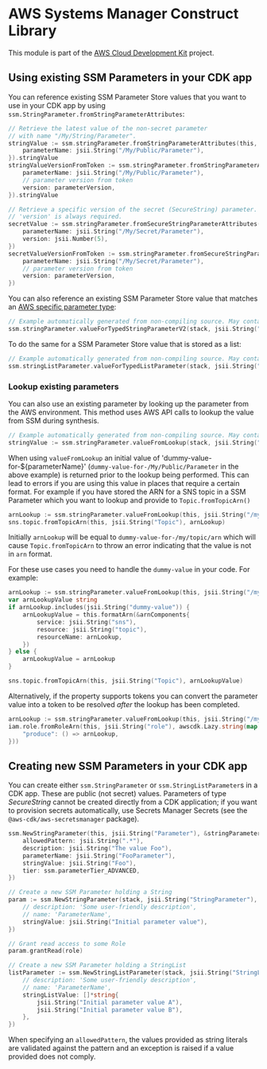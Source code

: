 # AWS Systems Manager Construct Library

This module is part of the [AWS Cloud Development Kit](https://github.com/aws/aws-cdk) project.

## Using existing SSM Parameters in your CDK app

You can reference existing SSM Parameter Store values that you want to use in
your CDK app by using `ssm.StringParameter.fromStringParameterAttributes`:

```go
// Retrieve the latest value of the non-secret parameter
// with name "/My/String/Parameter".
stringValue := ssm.stringParameter.fromStringParameterAttributes(this, jsii.String("MyValue"), &stringParameterAttributes{
	parameterName: jsii.String("/My/Public/Parameter"),
}).stringValue
stringValueVersionFromToken := ssm.stringParameter.fromStringParameterAttributes(this, jsii.String("MyValueVersionFromToken"), &stringParameterAttributes{
	parameterName: jsii.String("/My/Public/Parameter"),
	// parameter version from token
	version: parameterVersion,
}).stringValue

// Retrieve a specific version of the secret (SecureString) parameter.
// 'version' is always required.
secretValue := ssm.stringParameter.fromSecureStringParameterAttributes(this, jsii.String("MySecureValue"), &secureStringParameterAttributes{
	parameterName: jsii.String("/My/Secret/Parameter"),
	version: jsii.Number(5),
})
secretValueVersionFromToken := ssm.stringParameter.fromSecureStringParameterAttributes(this, jsii.String("MySecureValueVersionFromToken"), &secureStringParameterAttributes{
	parameterName: jsii.String("/My/Secret/Parameter"),
	// parameter version from token
	version: parameterVersion,
})
```

You can also reference an existing SSM Parameter Store value that matches an
[AWS specific parameter type](https://docs.aws.amazon.com/AWSCloudFormation/latest/UserGuide/parameters-section-structure.html#aws-specific-parameter-types):

```go
// Example automatically generated from non-compiling source. May contain errors.
ssm.stringParameter.valueForTypedStringParameterV2(stack, jsii.String("/My/Public/Parameter"), ssm.parameterValueType_AWS_EC2_IMAGE_ID)
```

To do the same for a SSM Parameter Store value that is stored as a list:

```go
// Example automatically generated from non-compiling source. May contain errors.
ssm.stringListParameter.valueForTypedListParameter(stack, jsii.String("/My/Public/Parameter"), ssm.parameterValueType_AWS_EC2_IMAGE_ID)
```

### Lookup existing parameters

You can also use an existing parameter by looking up the parameter from the AWS environment.
This method uses AWS API calls to lookup the value from SSM during synthesis.

```go
// Example automatically generated from non-compiling source. May contain errors.
stringValue := ssm.stringParameter.valueFromLookup(stack, jsii.String("/My/Public/Parameter"))
```

When using `valueFromLookup` an initial value of 'dummy-value-for-${parameterName}'
(`dummy-value-for-/My/Public/Parameter` in the above example)
is returned prior to the lookup being performed. This can lead to errors if you are using this
value in places that require a certain format. For example if you have stored the ARN for a SNS
topic in a SSM Parameter which you want to lookup and provide to `Topic.fromTopicArn()`

```go
arnLookup := ssm.stringParameter.valueFromLookup(this, jsii.String("/my/topic/arn"))
sns.topic.fromTopicArn(this, jsii.String("Topic"), arnLookup)
```

Initially `arnLookup` will be equal to `dummy-value-for-/my/topic/arn` which will cause
`Topic.fromTopicArn` to throw an error indicating that the value is not in `arn` format.

For these use cases you need to handle the `dummy-value` in your code. For example:

```go
arnLookup := ssm.stringParameter.valueFromLookup(this, jsii.String("/my/topic/arn"))
var arnLookupValue string
if arnLookup.includes(jsii.String("dummy-value")) {
	arnLookupValue = this.formatArn(&arnComponents{
		service: jsii.String("sns"),
		resource: jsii.String("topic"),
		resourceName: arnLookup,
	})
} else {
	arnLookupValue = arnLookup
}

sns.topic.fromTopicArn(this, jsii.String("Topic"), arnLookupValue)
```

Alternatively, if the property supports tokens you can convert the parameter value into a token
to be resolved *after* the lookup has been completed.

```go
arnLookup := ssm.stringParameter.valueFromLookup(this, jsii.String("/my/role/arn"))
iam.role.fromRoleArn(this, jsii.String("role"), awscdk.Lazy.string(map[string]produce{
	"produce": () => arnLookup,
}))
```

## Creating new SSM Parameters in your CDK app

You can create either `ssm.StringParameter` or `ssm.StringListParameter`s in
a CDK app. These are public (not secret) values. Parameters of type
*SecureString* cannot be created directly from a CDK application; if you want
to provision secrets automatically, use Secrets Manager Secrets (see the
`@aws-cdk/aws-secretsmanager` package).

```go
ssm.NewStringParameter(this, jsii.String("Parameter"), &stringParameterProps{
	allowedPattern: jsii.String(".*"),
	description: jsii.String("The value Foo"),
	parameterName: jsii.String("FooParameter"),
	stringValue: jsii.String("Foo"),
	tier: ssm.parameterTier_ADVANCED,
})
```

```go
// Create a new SSM Parameter holding a String
param := ssm.NewStringParameter(stack, jsii.String("StringParameter"), &stringParameterProps{
	// description: 'Some user-friendly description',
	// name: 'ParameterName',
	stringValue: jsii.String("Initial parameter value"),
})

// Grant read access to some Role
param.grantRead(role)

// Create a new SSM Parameter holding a StringList
listParameter := ssm.NewStringListParameter(stack, jsii.String("StringListParameter"), &stringListParameterProps{
	// description: 'Some user-friendly description',
	// name: 'ParameterName',
	stringListValue: []*string{
		jsii.String("Initial parameter value A"),
		jsii.String("Initial parameter value B"),
	},
})
```

When specifying an `allowedPattern`, the values provided as string literals
are validated against the pattern and an exception is raised if a value
provided does not comply.
